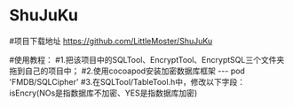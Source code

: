 # ShuJuKu

#项目下载地址  https://github.com/LittleMoster/ShuJuKu

#使用教程：
#1.把该项目中的SQLTool、EncryptTool、EncryptSQL三个文件夹拖到自己的项目中；
#2.使用cocoapod安装加密数据库框架   --- pod 'FMDB/SQLCipher'
#3.在SQLTool/TableTool.h中，修改以下字段：isEncry(NOs是指数据库不加密、YES是指数据库加密)
